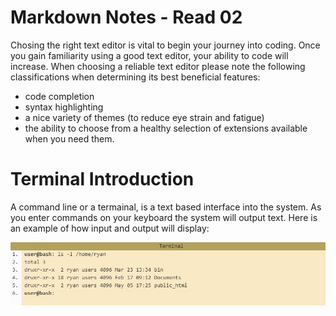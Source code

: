 # Markdown Notes - Read 02

Chosing the right text editor is vital to begin your journey into coding.  Once you gain familiarity using a good text editor, your ability to code will increase.  When choosing a reliable text editor please note the following classifications when determining its best beneficial features:

- code completion
- syntax highlighting
- a nice variety of themes (to reduce eye strain and fatigue)
- the ability to choose from a healthy selection of extensions available when you need them.

# Terminal Introduction

A command line or a termainal, is a text based interface into the system. As you enter commands on your keyboard the system will output text.  Here is an example of how input and output will display:

![terminal](/102/terminal.jpg)
